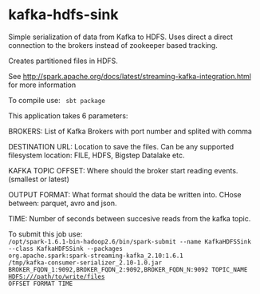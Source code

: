 # kafka-hdfs-sink

Simple serialization of data from  Kafka to HDFS. Uses direct a direct connection to the brokers instead of zookeeper based tracking.

Creates partitioned files in HDFS.

See http://spark.apache.org/docs/latest/streaming-kafka-integration.html for more information

To compile use:
<code>
sbt package
</code>

This application takes 6 parameters:

BROKERS: List of Kafka Brokers with port number and splited with comma

DESTINATION URL: Location to save the files. Can be any supported filesystem location: FILE, HDFS, Bigstep Datalake etc.

KAFKA TOPIC OFFSET: Where should the broker start reading events. (smallest or latest)

OUTPUT FORMAT: What format should the data be written into. CHose between: parquet, avro and json.

TIME: Number of seconds between succesive reads from the kafka topic.

To submit this job use:
<code>
/opt/spark-1.6.1-bin-hadoop2.6/bin/spark-submit --name KafkaHDFSSink --class KafkaHDFSSink  --packages org.apache.spark:spark-streaming-kafka_2.10:1.6.1 /tmp/kafka-consumer-serializer_2.10-1.0.jar BROKER_FQDN_1:9092,BROKER_FQDN_2:9092,BROKER_FQDN_N:9092 TOPIC_NAME <HDFS:///path/to/write/files> OFFSET FORMAT TIME
</code>
